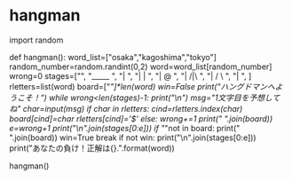# hangman
import random

def hangman():
    word_list=["osaka","kagoshima","tokyo"]
    random_number=random.randint(0,2)
    word=word_list[random_number]
    wrong=0
    stages=["",
            "_____     ",
            "|         ",
            "|   |     ",
            "|   @     ",
            "|  /|\    ",
            "|  / \    ",
            "|         ",
            ]
    rletters=list(word)
    board=["_"]*len(word)
    win=False
    print("ハングドマンへようこそ！")
    while wrong<len(stages)-1:
        print("\n")
        msg="1文字目を予想してね"
        char=input(msg)
        if char in rletters:
            cind=rletters.index(char)
            board[cind]=char
            rletters[cind]='$'
        else:
            wrong+=1
        print(" ".join(board))
        e=wrong+1
        print("\n".join(stages[0:e]))
        if "_"not in board:
            print(" ".join(board))
            win=True
            break
    if not win:
        print("\n".join(stages[0:e]))
        print("あなたの負け！正解は{}.".format(word))

hangman()
           
